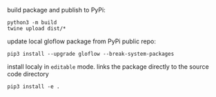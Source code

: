 


build package and publish to PyPi:
```
python3 -m build
twine upload dist/*
```


update local gloflow package from PyPi public repo:
```
pip3 install --upgrade gloflow --break-system-packages
```


install localy in `editable` mode.
links the package directly to the source code directory
```
pip3 install -e .
```